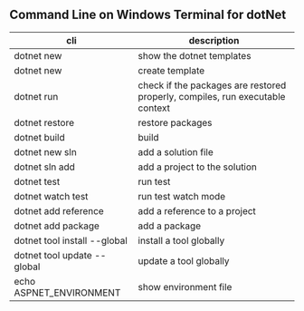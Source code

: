 ## Command Line on Windows Terminal for dotNet

| cli | description |
| --- | --- |
| dotnet new | show the dotnet templates |
| dotnet new <template-name> | create template |
| dotnet run | check if the packages are restored properly, compiles, run executable context |
| dotnet restore | restore packages |
| dotnet build | build |
| dotnet new sln | add a solution file |
| dotnet sln add <project-name> | add a project to the solution |
| dotnet test | run test |
| dotnet watch test | run test watch mode |
| dotnet add reference <project-path> | add a reference to a project |
| dotnet add package <package-name> | add a package |
| dotnet tool install <name-tool> --global | install a tool globally |
| dotnet tool update <name-tool> --global | update a tool globally |
| echo ASPNET_ENVIRONMENT | show environment file |